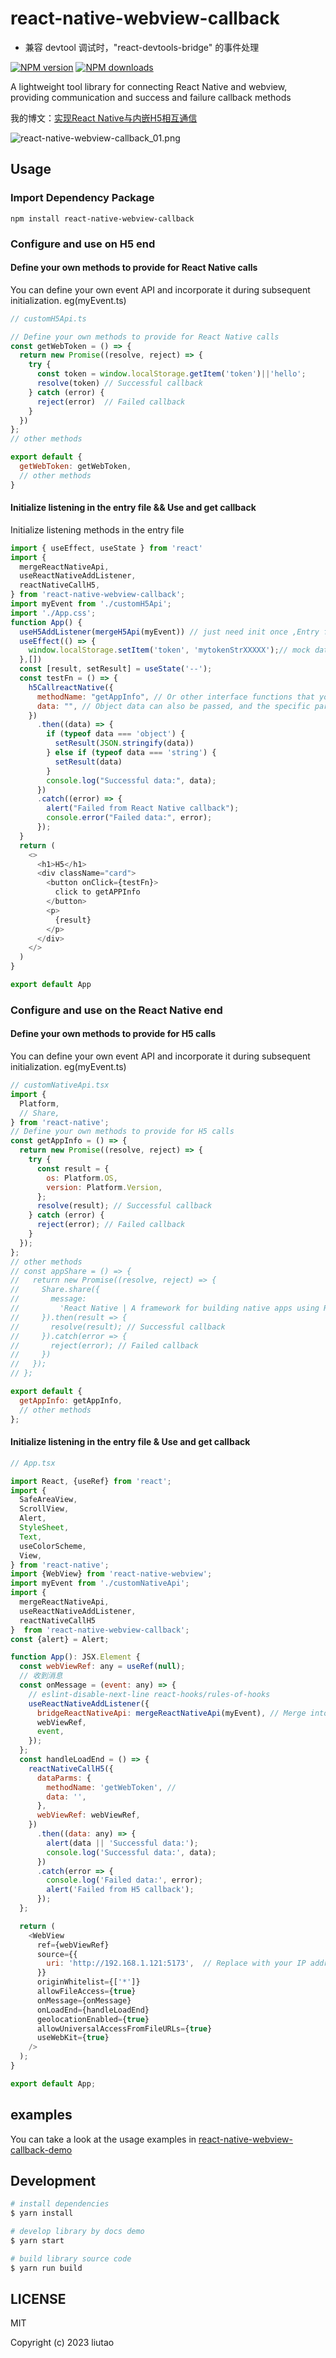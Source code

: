 # react-native-webview-callback


-  兼容 devtool 调试时，"react-devtools-bridge" 的事件处理

[![NPM version](https://img.shields.io/npm/v/react-native-webview-callback.svg?style=flat)](https://npmjs.org/package/react-native-webview-callback)
[![NPM downloads](http://img.shields.io/npm/dm/react-native-webview-callback.svg?style=flat)](https://npmjs.org/package/react-native-webview-callback)

A lightweight tool library for connecting React Native and webview, providing communication and success and failure callback methods

我的博文：[实现React Native与内嵌H5相互通信](https://juejin.cn/post/7297144566251454502)

![react-native-webview-callback_01.png](./img/react-native-webview-callback_01.png)




## Usage

### Import Dependency Package

```
npm install react-native-webview-callback

```

### Configure and use on H5 end

#### Define your own methods to provide for React Native calls

You can define your own event API and incorporate it during subsequent initialization. eg(myEvent.ts)




``` js
// customH5Api.ts

// Define your own methods to provide for React Native calls
const getWebToken = () => {
  return new Promise((resolve, reject) => {
    try {
      const token = window.localStorage.getItem('token')||'hello';
      resolve(token) // Successful callback
    } catch (error) {
      reject(error)  // Failed callback
    }
  })
};
// other methods

export default {
  getWebToken: getWebToken,
  // other methods
}
```

#### Initialize listening in the entry file && Use and get callback

Initialize listening methods in the entry file

``` js
import { useEffect, useState } from 'react'
import {
  mergeReactNativeApi,
  useReactNativeAddListener,
  reactNativeCallH5,
} from 'react-native-webview-callback';
import myEvent from './customH5Api';
import './App.css';
function App() {
  useH5AddListener(mergeH5Api(myEvent)) // just need init once ,Entry file
  useEffect(() => {
    window.localStorage.setItem('token', 'mytokenStrXXXXX');// mock data
  },[])
  const [result, setResult] = useState('--');
  const testFn = () => {
    h5CallreactNative({
      methodName: "getAppInfo", // Or other interface functions that you customize on the React Native end， eg:“myReactNativeMethod”
      data: "", // Object data can also be passed, and the specific parameter format depends on the defined interface parameters
    })
      .then((data) => {
        if (typeof data === 'object') {
          setResult(JSON.stringify(data))
        } else if (typeof data === 'string') {
          setResult(data)
        }
        console.log("Successful data:", data);
      })
      .catch((error) => {
        alert("Failed from React Native callback");
        console.error("Failed data:", error);
      });
  }
  return (
    <>
      <h1>H5</h1>
      <div className="card">
        <button onClick={testFn}>
          click to getAPPInfo
        </button>
        <p>
          {result}
        </p>
      </div>
    </>
  )
}

export default App

```



### Configure and use on the React Native end

#### Define your own methods to provide for H5 calls

You can define your own event API and incorporate it during subsequent initialization. eg(myEvent.ts)

``` js
// customNativeApi.tsx
import {
  Platform,
  // Share,
} from 'react-native';
// Define your own methods to provide for H5 calls
const getAppInfo = () => {
  return new Promise((resolve, reject) => {
    try {
      const result = {
        os: Platform.OS,
        version: Platform.Version,
      };
      resolve(result); // Successful callback
    } catch (error) {
      reject(error); // Failed callback
    }
  });
};
// other methods
// const appShare = () => {
//   return new Promise((resolve, reject) => {
//     Share.share({
//       message:
//         'React Native | A framework for building native apps using React',
//     }).then(result => {
//       resolve(result); // Successful callback
//     }).catch(error => {
//       reject(error); // Failed callback
//     })
//   });
// };

export default {
  getAppInfo: getAppInfo,
  // other methods
};
```


#### Initialize listening in the entry file & Use and get callback

``` js
// App.tsx

import React, {useRef} from 'react';
import {
  SafeAreaView,
  ScrollView,
  Alert,
  StyleSheet,
  Text,
  useColorScheme,
  View,
} from 'react-native';
import {WebView} from 'react-native-webview';
import myEvent from './customNativeApi';
import {
  mergeReactNativeApi,
  useReactNativeAddListener,
  reactNativeCallH5
}  from 'react-native-webview-callback';
const {alert} = Alert;

function App(): JSX.Element {
  const webViewRef: any = useRef(null);
  // 收到消息
  const onMessage = (event: any) => {
    // eslint-disable-next-line react-hooks/rules-of-hooks
    useReactNativeAddListener({
      bridgeReactNativeApi: mergeReactNativeApi(myEvent), // Merge into custom methods on listening objects
      webViewRef,
      event,
    });
  };
  const handleLoadEnd = () => {
    reactNativeCallH5({
      dataParms: {
        methodName: 'getWebToken', //
        data: '',
      },
      webViewRef: webViewRef,
    })
      .then((data: any) => {
        alert(data || 'Successful data:');
        console.log('Successful data:', data);
      })
      .catch(error => {
        console.log('Failed data:', error);
        alert('Failed from H5 callback');
      });
  };

  return (
    <WebView
      ref={webViewRef}
      source={{
        uri: 'http://192.168.1.121:5173',  // Replace with your IP address
      }}
      originWhitelist={['*']}
      allowFileAccess={true}
      onMessage={onMessage}
      onLoadEnd={handleLoadEnd}
      geolocationEnabled={true}
      allowUniversalAccessFromFileURLs={true}
      useWebKit={true}
    />
  );
}

export default App;

```

## examples
You can take a look at the usage examples in [react-native-webview-callback-demo](https://github.com/liutaohz/react-native-webview-callback-demo) 


## Development

```bash
# install dependencies
$ yarn install

# develop library by docs demo
$ yarn start

# build library source code
$ yarn run build

```

## LICENSE

MIT

Copyright (c) 2023 liutao
